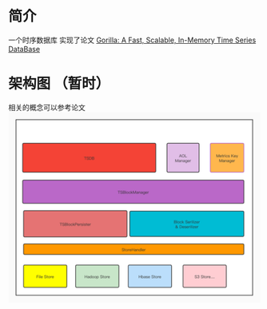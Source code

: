 # 简介
一个时序数据库
实现了论文 [Gorilla: A Fast, Scalable, In-Memory Time Series DataBase](http://www.vldb.org/pvldb/vol8/p1816-teller.pdf)


# 架构图 （暂时）
相关的概念可以参考论文
![asf](https://github.com/zhou-jered/RapidTSDB/raw/master/docs/images/TSBlock%20Management.jpg)

